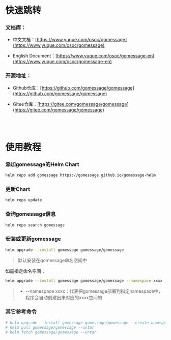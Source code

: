 # 快速跳转

### 文档库：
 
- 中文文档：[https://www.yuque.com/osoc/gomessage](https://www.yuque.com/osoc/gomessage)

- English Document：[https://www.yuque.com/osoc/gomessage-en](https://www.yuque.com/osoc/gomessage-en)

### 开源地址：

- Github仓库：[https://github.com/gomessage/gomessage](https://github.com/gomessage/gomessage)

- Gitee仓库：[https://gitee.com/gomessage/gomessage](https://gitee.com/gomessage/gomessage)


<br><br>


# 使用教程

### 添加gomessage的Helm Chart
```bash
helm repo add gomessage https://gomessage.github.io/gomessage-helm
```

### 更新Chart
```bash
helm repo update
```

### 查询gomessage信息
```bash
helm repo search gomessage
```

### 安装或更新gomessage
```bash
helm upgrade --install gomessage gomessage/gomessage
```
> 默认安装在gomessage命名空间中

如需指定命名空间：
```bash
helm upgrade --install gomessage gomessage/gomessage --namespace xxxx
```
> - --namespace xxxx：代表把gomessage部署到指定namespace中，程序会自动创建出来对应的xxxx空间的

### 其它参考命令
```bash
# helm upgrade --install gomessage gomessage/gomessage --create-namespace --namespace default
# helm pull gomessage/gomessage --untar
# helm fetch gomessage/gomessage --untar
```

